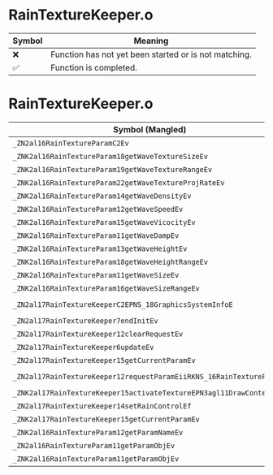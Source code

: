 # RainTextureKeeper.o
| Symbol | Meaning 
| ------------- | ------------- 
| :x: | Function has not yet been started or is not matching. 
| :white_check_mark: | Function is completed. 


# RainTextureKeeper.o
| Symbol (Mangled) | Symbol (Demangled) | Decompiled? |
| ------------- |  ------------- | ------------- |
| `_ZN2al16RainTextureParamC2Ev` | `al::RainTextureParam::RainTextureParam(void)` | :x: |
| `_ZNK2al16RainTextureParam18getWaveTextureSizeEv` | `al::RainTextureParam::getWaveTextureSize(void)const` | :x: |
| `_ZNK2al16RainTextureParam19getWaveTextureRangeEv` | `al::RainTextureParam::getWaveTextureRange(void)const` | :x: |
| `_ZNK2al16RainTextureParam22getWaveTextureProjRateEv` | `al::RainTextureParam::getWaveTextureProjRate(void)const` | :x: |
| `_ZNK2al16RainTextureParam14getWaveDensityEv` | `al::RainTextureParam::getWaveDensity(void)const` | :x: |
| `_ZNK2al16RainTextureParam12getWaveSpeedEv` | `al::RainTextureParam::getWaveSpeed(void)const` | :x: |
| `_ZNK2al16RainTextureParam15getWaveVicocityEv` | `al::RainTextureParam::getWaveVicocity(void)const` | :x: |
| `_ZNK2al16RainTextureParam11getWaveDampEv` | `al::RainTextureParam::getWaveDamp(void)const` | :x: |
| `_ZNK2al16RainTextureParam13getWaveHeightEv` | `al::RainTextureParam::getWaveHeight(void)const` | :x: |
| `_ZNK2al16RainTextureParam18getWaveHeightRangeEv` | `al::RainTextureParam::getWaveHeightRange(void)const` | :x: |
| `_ZNK2al16RainTextureParam11getWaveSizeEv` | `al::RainTextureParam::getWaveSize(void)const` | :x: |
| `_ZNK2al16RainTextureParam16getWaveSizeRangeEv` | `al::RainTextureParam::getWaveSizeRange(void)const` | :x: |
| `_ZN2al17RainTextureKeeperC2EPNS_18GraphicsSystemInfoE` | `al::RainTextureKeeper::RainTextureKeeper(al::GraphicsSystemInfo *)` | :x: |
| `_ZN2al17RainTextureKeeper7endInitEv` | `al::RainTextureKeeper::endInit(void)` | :x: |
| `_ZN2al17RainTextureKeeper12clearRequestEv` | `al::RainTextureKeeper::clearRequest(void)` | :x: |
| `_ZN2al17RainTextureKeeper6updateEv` | `al::RainTextureKeeper::update(void)` | :x: |
| `_ZN2al17RainTextureKeeper15getCurrentParamEv` | `al::RainTextureKeeper::getCurrentParam(void)` | :x: |
| `_ZN2al17RainTextureKeeper12requestParamEiiRKNS_16RainTextureParamE` | `al::RainTextureKeeper::requestParam(int,int,al::RainTextureParam const&)` | :x: |
| `_ZNK2al17RainTextureKeeper15activateTextureEPN3agl11DrawContextE` | `al::RainTextureKeeper::activateTexture(agl::DrawContext *)const` | :x: |
| `_ZN2al17RainTextureKeeper14setRainControlEf` | `al::RainTextureKeeper::setRainControl(float)` | :x: |
| `_ZNK2al17RainTextureKeeper15getCurrentParamEv` | `al::RainTextureKeeper::getCurrentParam(void)const` | :x: |
| `_ZNK2al16RainTextureParam12getParamNameEv` | `al::RainTextureParam::getParamName(void)const` | :x: |
| `_ZN2al16RainTextureParam11getParamObjEv` | `al::RainTextureParam::getParamObj(void)` | :x: |
| `_ZNK2al16RainTextureParam11getParamObjEv` | `al::RainTextureParam::getParamObj(void)const` | :x: |
